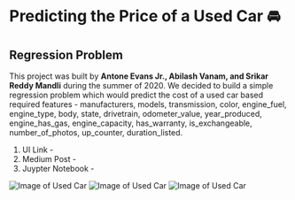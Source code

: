 # Predicting the Price of a Used Car :oncoming_automobile:

<h2> Regression Problem </h2>

This project was built by **Antone Evans Jr.,  Abilash Vanam, and Srikar Reddy Mandli** during the summer of 2020. We decided to build a simple regression problem which would predict the cost of a used car based required features - manufacturers, models, transmission, color, engine_fuel, engine_type, body, state, drivetrain, odometer_value, year_produced, engine_has_gas, engine_capacity, has_warranty, is_exchangeable, number_of_photos, up_counter, duration_listed. 

1. UI Link - 
2. Medium Post - 
3. Juypter Notebook -

![Image of Used Car](https://github.com/antoneev/usedcars/blob/model-client-server/index.png?raw=true)
![Image of Used Car](https://github.com/antoneev/usedcars/blob/model-client-server/app.png?raw=true)
![Image of Used Car](https://github.com/antoneev/usedcars/blob/model-client-server/app1.png?raw=true)
